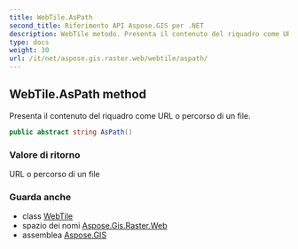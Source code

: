 ```yaml
---
title: WebTile.AsPath
second_title: Riferimento API Aspose.GIS per .NET
description: WebTile metodo. Presenta il contenuto del riquadro come URL o percorso di un file.
type: docs
weight: 30
url: /it/net/aspose.gis.raster.web/webtile/aspath/
---
```

## WebTile.AsPath method

Presenta il contenuto del riquadro come URL o percorso di un file.

```csharp
public abstract string AsPath()
```

### Valore di ritorno

URL o percorso di un file

### Guarda anche

* class [WebTile](../)
* spazio dei nomi [Aspose.Gis.Raster.Web](../../webtile/)
* assemblea [Aspose.GIS](../../../)


